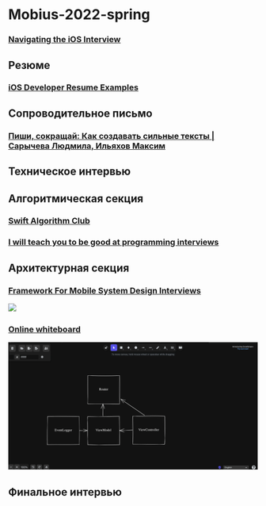 # Mobius-2022-spring
### [Navigating the iOS Interview](https://www.raywenderlich.com/10625296-navigating-the-ios-interview)

## Резюме
### [iOS Developer Resume Examples](https://www.raywenderlich.com/2617-ios-developer-resume-examples)

## Сопроводительное письмо
### [Пиши, сокращай: Как создавать сильные тексты | Сарычева Людмила, Ильяхов Максим](https://www.ozon.ru/product/pishi-sokrashchay-kak-sozdavat-silnye-teksty-sarycheva-lyudmila-ilyahov-maksim-241182327/?sh=3gKP97ZF4g)

## Техническое интервью
## Алгоритмическая секция
### [Swift Algorithm Club](https://github.com/raywenderlich/swift-algorithm-club)

### [I will teach you to be good at programming interviews](https://www.interviewcake.com)

## Архитектурная секция
### [Framework For Mobile System Design Interviews](https://github.com/weeeBox/mobile-system-design)

![](https://github.com/weeeBox/mobile-system-design/blob/master/images/twitter-feed-high-level-diagram.svg)

### [Online whiteboard](https://excalidraw.com)
![](Resources/excalidraw.png)

## Финальное интервью
